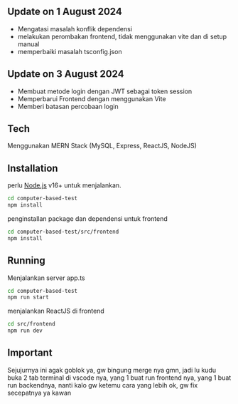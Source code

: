 
## Update on 1 August 2024

- Mengatasi masalah konflik dependensi
- melakukan perombakan frontend, tidak menggunakan vite dan di setup manual
- memperbaiki masalah tsconfig.json

## Update on 3 August 2024

- Membuat metode login dengan JWT sebagai token session
- Memperbarui Frontend dengan  menggunakan Vite
- Memberi batasan percobaan login

## Tech
Menggunakan MERN Stack (MySQL, Express, ReactJS, NodeJS)

## Installation

perlu [Node.js](https://nodejs.org/) v16+ untuk menjalankan.

```sh
cd computer-based-test
npm install
```

penginstallan package dan dependensi untuk frontend

```sh
cd computer-based-test/src/frontend
npm install
```

## Running

Menjalankan server app.ts

```sh
cd computer-based-test
npm run start
```

menjalankan ReactJS di frontend

```sh
cd src/frontend
npm run dev
```

## Important

Sejujurnya ini agak goblok ya, gw bingung merge nya gmn, jadi lu kudu buka 2 tab terminal di vscode nya, yang 1 buat run frontend nya, yang 1 buat run backendnya, nanti kalo gw ketemu cara yang lebih ok, gw fix secepatnya ya kawan